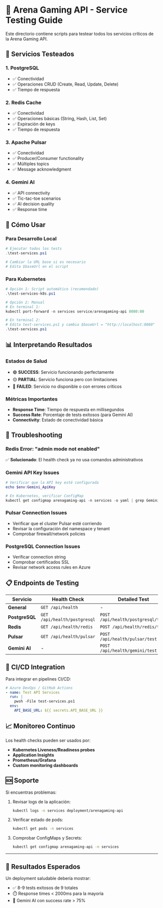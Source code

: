 # 🧪 Arena Gaming API - Service Testing Guide

Este directorio contiene scripts para testear todos los servicios críticos de la Arena Gaming API.

## 🔧 Servicios Testeados

### 1. **PostgreSQL**
- ✅ Conectividad
- ✅ Operaciones CRUD (Create, Read, Update, Delete)
- ✅ Tiempo de respuesta

### 2. **Redis Cache**
- ✅ Conectividad  
- ✅ Operaciones básicas (String, Hash, List, Set)
- ✅ Expiración de keys
- ✅ Tiempo de respuesta

### 3. **Apache Pulsar**
- ✅ Conectividad
- ✅ Producer/Consumer functionality
- ✅ Múltiples topics
- ✅ Message acknowledgment

### 4. **Gemini AI**
- ✅ API connectivity 
- ✅ Tic-tac-toe scenarios
- ✅ AI decision quality
- ✅ Response time

## 🚀 Cómo Usar

### Para Desarrollo Local

```powershell
# Ejecutar todos los tests
.\test-services.ps1

# Cambiar la URL base si es necesario
# Edita $baseUrl en el script
```

### Para Kubernetes

```powershell
# Opción 1: Script automático (recomendado)
.\test-services-k8s.ps1

# Opción 2: Manual
# En terminal 1:
kubectl port-forward -n services service/arenagaming-api 8080:80

# En terminal 2:
# Edita test-services.ps1 y cambia $baseUrl = "http://localhost:8080"
.\test-services.ps1
```

## 📊 Interpretando Resultados

### Estados de Salud
- 🟢 **SUCCESS**: Servicio funcionando perfectamente
- 🟡 **PARTIAL**: Servicio funciona pero con limitaciones
- 🔴 **FAILED**: Servicio no disponible o con errores críticos

### Métricas Importantes
- **Response Time**: Tiempo de respuesta en millisegundos
- **Success Rate**: Porcentaje de tests exitosos (para Gemini AI)
- **Connectivity**: Estado de conectividad básica

## 🐛 Troubleshooting

### Redis Error: "admin mode not enabled"
✅ **Solucionado**: El health check ya no usa comandos administrativos

### Gemini API Key Issues
```powershell
# Verificar que la API key esté configurada
echo $env:Gemini_ApiKey

# En Kubernetes, verificar ConfigMap
kubectl get configmap arenagaming-api -n services -o yaml | grep Gemini
```

### Pulsar Connection Issues
- Verificar que el cluster Pulsar esté corriendo
- Revisar la configuración del namespace y tenant
- Comprobar firewall/network policies

### PostgreSQL Connection Issues
- Verificar connection string
- Comprobar certificados SSL
- Revisar network access rules en Azure

## 📋 Endpoints de Testing

| Servicio | Health Check | Detailed Test |
|----------|-------------|---------------|
| **General** | `GET /api/health` | - |
| **PostgreSQL** | `GET /api/health/postgresql` | `POST /api/health/postgresql/test` |
| **Redis** | `GET /api/health/redis` | `POST /api/health/redis/test` |  
| **Pulsar** | `GET /api/health/pulsar` | `POST /api/health/pulsar/test` |
| **Gemini AI** | - | `POST /api/health/gemini/test` |

## 🔄 CI/CD Integration

Para integrar en pipelines CI/CD:

```yaml
# Azure DevOps / GitHub Actions
- name: Test API Services
  run: |
    pwsh -File test-services.ps1
  env:
    API_BASE_URL: ${{ secrets.API_BASE_URL }}
```

## 📈 Monitoreo Continuo

Los health checks pueden ser usados por:
- **Kubernetes Liveness/Readiness probes**
- **Application Insights**
- **Prometheus/Grafana**
- **Custom monitoring dashboards**

## 🆘 Soporte

Si encuentras problemas:

1. Revisar logs de la aplicación:
   ```bash
   kubectl logs -n services deployment/arenagaming-api
   ```

2. Verificar estado de pods:
   ```bash
   kubectl get pods -n services
   ```

3. Comprobar ConfigMaps y Secrets:
   ```bash
   kubectl get configmap arenagaming-api -n services
   ```

---

## 🎯 Resultados Esperados

Un deployment saludable debería mostrar:
- ✅ 8-9 tests exitosos de 9 totales
- ⏱️ Response times < 2000ms para la mayoría
- 🤖 Gemini AI con success rate > 75% 